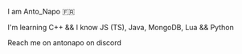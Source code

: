 I am Anto_Napo :fr:

I'm learning C++ && I know JS (TS), Java, MongoDB, Lua && Python

Reach me on antonapo on discord

<!-- MarkDown is annoying af -->
